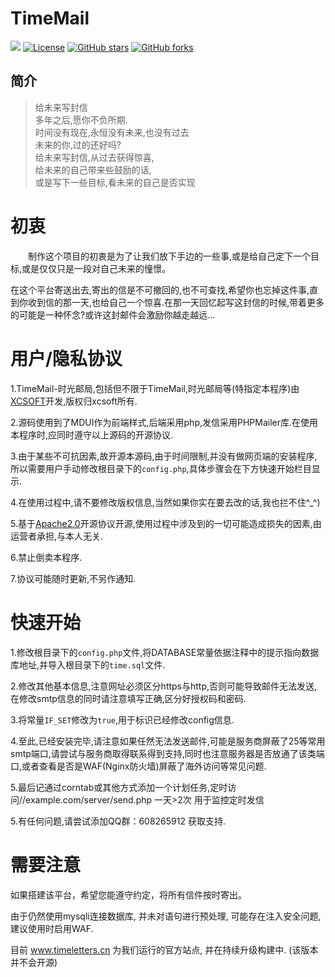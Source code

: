 # TimeMail
[![](https://data.jsdelivr.com/v1/package/gh/soxft/TimeMail/badge)](https://www.jsdelivr.com/package/gh/soxft/TimeMail)
<a href="http://www.apache.org/licenses/LICENSE-2.0.html"> 
<img src="https://img.shields.io/github/license/soxft/TimeMail.svg" alt="License"></a>
<a href="https://github.com/soxft/TimeMail/stargazers"> 
<img src="https://img.shields.io/github/stars/soxft/TimeMail.svg" alt="GitHub stars"></a>
<a href="https://github.com/soxft/TimeMail/network/members"> 
<img src="https://img.shields.io/github/forks/soxft/TimeMail.svg" alt="GitHub forks"></a> 

## 简介
> 给未来写封信<br />
> 多年之后,愿你不负所期.<br />
> 时间没有现在,永恒没有未来,也没有过去<br />
> 未来的你,过的还好吗?<br />
> 给未来写封信,从过去获得惊喜,<br />
> 给未来的自己带来些鼓励的话, <br />
> 或是写下一些目标,看未来的自己是否实现

# 初衷
  制作这个项目的初衷是为了让我们放下手边的一些事,或是给自己定下一个目标,或是仅仅只是一段对自己未来的憧憬。
  
  在这个平台寄送出去,寄出的信是不可撤回的,也不可查找,希望你也忘掉这件事,直到你收到信的那一天,也给自己一个惊喜.在那一天回忆起写这封信的时候,带着更多的可能是一种怀念?或许这封邮件会激励你越走越远...
  
# 用户/隐私协议
1.TimeMail-时光邮局,包括但不限于TimeMail,时光邮局等(特指定本程序)由<a href='//xsot.cn'>XCSOFT</a>开发,版权归xcsoft所有.

2.源码使用到了MDUI作为前端样式,后端采用php,发信采用PHPMailer库.在使用本程序时,应同时遵守以上源码的开源协议.

3.由于某些不可抗因素,故开源本源码,由于时间限制,并没有做网页端的安装程序,所以需要用户手动修改根目录下的`config.php`,具体步骤会在下方快速开始栏目显示.

4.在使用过程中,请不要修改版权信息,当然如果你实在要去改的话,我也拦不住\^_^)

5.基于<a href='http://www.apache.org/licenses/LICENSE-2.0.html'>Apache2.0</a>开源协议开源,使用过程中涉及到的一切可能造成损失的因素,由运营者承担,与本人无关.

6.禁止倒卖本程序.

7.协议可能随时更新,不另作通知.

# 快速开始
1.修改根目录下的`config.php`文件,将DATABASE常量依据注释中的提示指向数据库地址,并导入根目录下的`time.sql`文件.

2.修改其他基本信息,注意网址必须区分https与http,否则可能导致邮件无法发送,在修改smtp信息的同时请注意填写正确,区分好授权码和密码.

3.将常量`IF_SET`修改为`true`,用于标识已经修改config信息.

4.至此,已经安装完毕,请注意如果任然无法发送邮件,可能是服务商屏蔽了25等常用smtp端口,请尝试与服务商取得联系得到支持,同时也注意服务器是否放通了该类端口,或者查看是否是WAF(Nginx防火墙)屏蔽了海外访问等常见问题.

5.最后记通过corntab或其他方式添加一个计划任务,定时访问//example.com/server/send.php 一天>2次 用于监控定时发信

5.有任何问题,请尝试添加QQ群：608265912 获取支持.

# 需要注意

如果搭建该平台，希望您能遵守约定，将所有信件按时寄出。 

由于仍然使用mysqli连接数据库, 并未对语句进行预处理, 可能存在注入安全问题, 建议使用时启用WAF.

目前 www.timeletters.cn 为我们运行的官方站点, 并在持续升级构建中. (该版本并不会开源)
